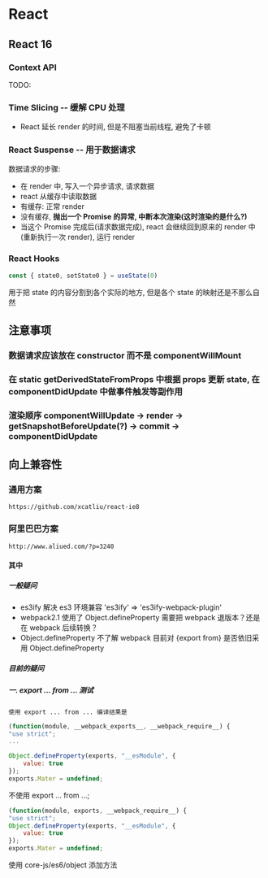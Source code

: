 # React

## React 16

### Context API

TODO:

### Time Slicing -- 缓解 CPU 处理

- React 延长 render 的时间, 但是不阻塞当前线程, 避免了卡顿

### React Suspense -- 用于数据请求

数据请求的步骤:
- 在 render 中, 写入一个异步请求, 请求数据
- react 从缓存中读取数据
- 有缓存: 正常 render
- 没有缓存, **抛出一个 Promise 的异常, 中断本次渲染(这时渲染的是什么?)**
- 当这个 Promise 完成后(请求数据完成), react 会继续回到原来的 render 中(重新执行一次 render), 运行 render

### React Hooks



```js
const { state0, setState0 } = useState(0)
```

用于把 state 的内容分割到各个实际的地方, 但是各个 state 的映射还是不那么自然


## 注意事项

### 数据请求应该放在 constructor 而不是 componentWillMount

### 在 static getDerivedStateFromProps 中根据 props 更新 state, 在 componentDidUpdate 中做事件触发等副作用

### 渲染顺序 componentWillUpdate -> render -> getSnapshotBeforeUpdate(?) -> commit -> componentDidUpdate


## 向上兼容性
### 通用方案
	https://github.com/xcatliu/react-ie8
### 阿里巴巴方案
	http://www.aliued.com/?p=3240

#### 其中
##### 一般疑问

- es3ify 解决 es3 环境兼容
		'es3ify' => 'es3ify-webpack-plugin'
- webpack2.1 使用了 Object.defineProperty
		需要把 webpack 退版本？还是在 webpack 后续转换？
- Object.defineProperty
		不了解 webpack 目前对 {export from} 是否依旧采用 Object.defineProperty

##### 目前的疑问

##### 一. export ... from ... 测试
	使用 export ... from ... 编译结果是

```javascript
(function(module, __webpack_exports__, __webpack_require__) {
"use strict";
...

Object.defineProperty(exports, "__esModule", {
    value: true
});
exports.Mater = undefined;
```

不使用 export ... from ...;

```js
(function(module, exports, __webpack_require__) {
"use strict";
Object.defineProperty(exports, "__esModule", {
    value: true
});
exports.Mater = undefined;
```

使用 core-js/es6/object 添加方法

